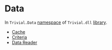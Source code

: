# Data

In `Trivial.Data` [namespace](./) of `Trivial.dll` [library](../).

- [Cache](./cache)
- [Criteria](./criteria)
- [Data Reader](./datareader)
